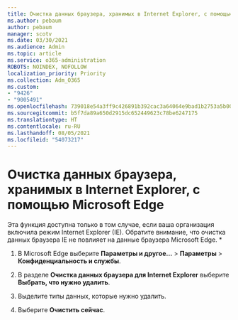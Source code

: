 ```yaml
---
title: Очистка данных браузера, хранимых в Internet Explorer, с помощью Microsoft Edge
ms.author: pebaum
author: pebaum
manager: scotv
ms.date: 03/30/2021
ms.audience: Admin
ms.topic: article
ms.service: o365-administration
ROBOTS: NOINDEX, NOFOLLOW
localization_priority: Priority
ms.collection: Adm_O365
ms.custom:
- "9426"
- "9005491"
ms.openlocfilehash: 739018e54a3ff9c426891b392cac3a64064e9bad1b2753a5b003a383a7d73077
ms.sourcegitcommit: b5f7da89a650d2915dc652449623c78be6247175
ms.translationtype: HT
ms.contentlocale: ru-RU
ms.lasthandoff: 08/05/2021
ms.locfileid: "54073217"
---
```

# <a name="use-microsoft-edge-to-clear-the-browsing-data-stored-by-internet-explorer"></a>Очистка данных браузера, хранимых в Internet Explorer, с помощью Microsoft Edge

Эта функция доступна только в том случае, если ваша организация включила режим Internet Explorer (IE). Обратите внимание, что очистка данных браузера IE не повлияет на данные браузера Microsoft Edge.
*
1. В Microsoft Edge выберите **Параметры и другое...** > **Параметры** > **Конфиденциальность и службы**.

1. В разделе **Очистка данных браузера для Internet Explorer** выберите **Выбрать, что нужно удалить**.

1. Выделите типы данных, которые нужно удалить.

1. Выберите **Очистить сейчас**.